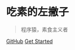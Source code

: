 <!-- _coverpage.md -->


# 吃素的左撇子 

> 程序猿，素食主义者

[GitHub](https://github.com/vegetarianlefty)
[Get Started](#吃素的左撇子)